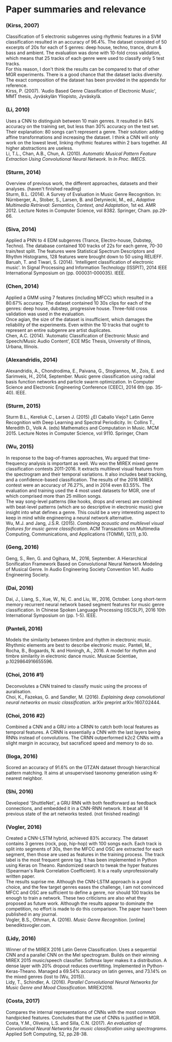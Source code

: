 # Paper summaries and relevance

### (Kirss, 2007)
Classification of 5 electronic subgenres using rhythmic features in a SVM classification resulted in an accuracy of 96.4%.
The dataset consisted of 50 excerpts of 20s for each of 5 genres: deep house, techno, trance, drum & bass and ambient.
The evaluation was done with 10-fold cross validation, which means that 25 tracks of each genre were used to classify only 5
test tracks.  
For this reason, I don't think the results can be compared to that of other MGR experiments. There is a good
chance that the dataset lacks diversity. The exact composition of the dataset has been provided in the appendix for reference.  
Kirss, P. (2007). 'Audio Based Genre Classification of Electronic Music', MMT thesis, Jyväskylän Yliopisto, Jyväskylä.

### (Li, 2010)
Uses a CNN to distinguish between 10 main genres. It resulted in 84% accuracy
on the training set, but less than 30% accuracy on the test set. Their
explanation: 80 songs can't represent a genre. Their solution: adding affine
transformations and increasing the dataset. I think a CNN will only work on the
lowest level, linking rhythmic features within 2 bars together. All higher
abstractions are useless.  
Li, T.L., Chan, A.B., Chun, A. (2010). *Automatic Musical Pattern Feature Extraction Using Convolutional Neural Network*. In *In Proc. IMECS*.

### (Sturm, 2014)
Overview of previous work, the different approaches, datasets and their
analyses. (haven't finished reading)  
Sturm, B.L. (2014). A Survey of Evaluation in Music Genre Recognition. In: Nürnberger, A., Stober, S., Larsen, B. and Detyniecki, M., ed., *Adaptive Multimedia Retrieval: Semantics, Context, and Adaptation*, 1st ed. AMR 2012. Lecture Notes in Computer Science, vol 8382. Springer, Cham. pp.29-66.

### (Siva, 2014)
Applied a PNN to 4 EDM subgenres (Trance, Electro-house, Dubstep, Techno). The database contained 100 tracks of 22s for
each genre, 70-30 train/test split. The features were Statistical Spectrum Descriptors and Rhythm Histograms, 128 features were brought down to 50
using RELIEFF.  
Baruah, T. and Tiwari, S. (2014). 'Intelligent classification of electronic music'. In Signal Processing and Information Technology (ISSPIT), 2014 IEEE International Symposium on (pp. 000031-000035). IEEE.

### (Chen, 2014)
Applied a GMM using 7 features (including MFCC) which resulted in a 80.67% accuracy. The dataset contained 10 30s clips
for each of the genres: deep house, dubstep, progressive house. Three-fold cross validation was used in the evaluation.  
Once agian, the size of the dataset is insufficient, which damages the reliability of the experiments. Even within the 10
tracks that ought to represent an entire subgenre are artist duplicates.  
Chen, A.C. (2014). 'Automatic Classification of Electronic Music and Speech/Music Audio Content', ECE MSc Thesis, University of Illinois, Urbana, Illinois.

### (Alexandridis, 2014)
Alexandridis, A., Chondrodima, E., Paivana, G., Stogiannos, M., Zois, E. and Sarimveis, H., 2014, September. Music genre classification using radial basis function networks and particle swarm optimization. In Computer Science and Electronic Engineering Conference (CEEC), 2014 6th (pp. 35-40). IEEE.

### (Sturm, 2015)
Sturm B.L., Kereliuk C., Larsen J. (2015) ¿El Caballo Viejo? Latin Genre Recognition with Deep Learning and Spectral Periodicity. In: Collins T., Meredith D., Volk A. (eds) Mathematics and Computation in Music. MCM 2015. Lecture Notes in Computer Science, vol 9110. Springer, Cham

### (Wu, 2015)
In response to the bag-of-frames approaches, Wu argued that time-frequency analysis is important as well. Wu won the MIREX
mixed genre classification contests 2011-2016. It extracts multilevel visual features from the spectrogram and their temporal
variations. It also includes beat tracking, and a confidence-based classification. The results of the 2016 MIREX contest
were an accuracy of 76.27%, and in 2014 even 83.55%. The evaluation and training used the 4 most used datasets for MGR,
one of which comprised more than 25 million songs.  
The way song-level patterns (like hooks, drops and verses) are combined with beat-level patterns (which are so descriptive in
electronic music) give insight into what defines a genre. This could be a very interesting aspect to keep in mind while
engineering a neural network alternative.  
Wu, M.J. and Jang, J.S.R. (2015). *Combining acoustic and multilevel visual features for music genre classification*. ACM Transactions on Multimedia Computing, Communications, and Applications (TOMM), 12(1), p.10.

### (Geng, 2016)
Geng, S., Ren, G. and Ogihara, M., 2016, September. A Hierarchical Sonification Framework Based on Convolutional Neural Network Modeling of Musical Genre. In Audio Engineering Society Convention 141. Audio Engineering Society.

### (Dai, 2016)
Dai, J., Liang, S., Xue, W., Ni, C. and Liu, W., 2016, October. Long short-term memory recurrent neural network based segment features for music genre classification. In Chinese Spoken Language Processing (ISCSLP), 2016 10th International Symposium on (pp. 1-5). IEEE.

### (Panteli, 2016)
Models the similarity between timbre and rhythm in electronic music. Rhythmic elements are best to describe electronic music.
Panteli, M., Rocha, B., Bogaards, N. and Honingh, A., 2016. A model for rhythm and timbre similarity in electronic dance music. Musicae Scientiae, p.1029864916655596.

### (Choi, 2016 #1)
Deconvolutes a CNN trained to classify music using the process of auralisation.  
Choi, K., Fazekas, G. and Sandler, M. (2016). *Explaining deep convolutional neural networks on music classification*. arXiv preprint arXiv:1607.02444.

### (Choi, 2016 #2)
Combined a CNN and a GRU into a CRNN to catch both local features as temporal features. A CRNN is essentially a CNN with the
last layers being RNNs instead of convolutions. The CRNN outperformed k2c2 CNNs with a slight margin in accuracy, but
sacraficed speed and memory to do so.

### (Iloga, 2016)
Scored an accuracy of 91.6% on the GTZAN dataset through hierarchical pattern matching. It aims at unsupervised taxonomy generation using K-nearest neighbor.

### (Shi, 2016)
Developed 'ShuttleNet', a GRU RNN with both feedforward as feedback connections, and embedded it in a CNN-RNN network.
It beat all 14 previous state of the art networks tested. (not finished reading)

### (Vogler, 2016)
Created a CNN-LSTM hybrid, achieved 83% accuracy. The dataset contains 3 genres (rock, pop, hip-hop) with 100 songs each. Each track is split into
segments of 30s, then the MFCC and OSC are extracted for each segment, then those are used as features in the training process.
The track label is the most frequent genre tag. It has been implemented in Python using Keras on Theano. Randomized search
to tweak the hyper features (Spearman's Rank Correlation Coefficient). It is a really unprofessionally written paper.  
The results suprise me. Although the CNN-LSTM approach is a good choice, and the few target genres eases the challenge,
I am not convinced MFCC and OSC are sufficient to define a genre, nor should 100 tracks be enough to train a network. These two
criticisms are also what they proposed as future work. Although the results appear to dominate the competition, no effort is
made to do this comparison. The paper hasn't been published in any journal.  
Vogler, B.S., Othman, A. (2016). *Music Genre Recognition*. [online] benediktsvogler.com.

### (Lidy, 2016)
Winner of the MIREX 2016 Latin Genre Classification. Uses a sequential CNN and a parallel CNN on the Mel spectrogram. Builds on their winning MIREX 2015 music/speech classifier.
Softmax layer makes it a distribution. A dense layer with 20% dropout reduces overfitting. Implemented in Python-Keras-Theano.
Managed a 69.54% accuracy on latin genres, and 73.14% on the mixed genres (lost to (Wu, 2015)).  
Lidy, T., Schindler, A. (2016). *Parallel Convolutional Neural Networks for Music Genre and Mood Classification*. MIREX2016.

### (Costa, 2017)
Compares the internal representations of CNNs with the most common handpicked features. Concludes that the use of CNNs is
justified in MGR.  
Costa, Y.M., Oliveira, L.S. and Silla, C.N. (2017). *An evaluation of Convolutional Neural Networks for music classification using spectrograms*. Applied Soft Computing, 52, pp.28-38.